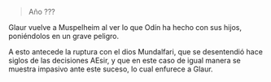 > Año ???

Glaur vuelve a Muspelheim al ver lo que Odín ha hecho con sus hijos, poniéndolos en un grave peligro.

A esto antecede la ruptura con el dios Mundalfari, que se desentendió hace siglos de las decisiones AEsir, y que en este caso de igual manera se muestra impasivo ante este suceso, lo cual enfurece a Glaur.
